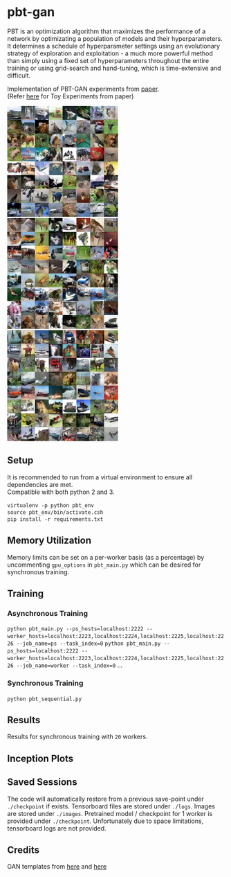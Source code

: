 # pbt-gan

PBT is an optimization algorithm that maximizes the performance of a network by optimizating a population of models and their hyperparameters. It determines a schedule of hyperparameter settings using an evolutionary strategy of exploration and exploitation - a much more powerful method than simply using a fixed set of hyperparameters throughout the entire training or using grid-search and hand-tuning, which is time-extensive and difficult.

Implementation of PBT-GAN experiments from [paper](https://arxiv.org/pdf/1711.09846.pdf).  
(Refer [here](https://github.com/angusfung/population-based-training) for Toy Experiments from paper)

![alt-text-1](https://github.com/angusfung/pbt-gan/blob/master/images/18/samples_47099.jpg "title-1") ![alt-text-2](https://github.com/angusfung/pbt-gan/blob/master/images/0/samples_47799.jpg "title-2") ![alt-text-1](https://github.com/angusfung/pbt-gan/blob/master/images/13/samples_47399.jpg "title-3")
 

## Setup
It is recommended to run from a virtual environment to ensure all dependencies are met.  
Compatible with both python 2 and 3.
```
virtualenv -p python pbt_env
source pbt_env/bin/activate.csh
pip install -r requirements.txt
```
## Memory Utilization
Memory limits can be set on a per-worker basis (as a percentage) by uncommenting `gpu_options` in `pbt_main.py` which can be desired for synchronous training.
 
## Training
### Asynchronous Training
`python pbt_main.py --ps_hosts=localhost:2222 --worker_hosts=localhost:2223,localhost:2224,localhost:2225,localhost:2226 --job_name=ps --task_index=0`
`python pbt_main.py --ps_hosts=localhost:2222 --worker_hosts=localhost:2223,localhost:2224,localhost:2225,localhost:2226 --job_name=worker --task_index=0`
...
### Synchronous Training
`python pbt_sequential.py`

## Results
Results for synchronous training with `20` workers.
## Inception Plots





## Saved Sessions
The code will automatically restore from a previous save-point under `./checkpoint` if exists. Tensorboard files are stored under `./logs`. Images are stored under `./images`. Pretrained model / checkpoint for 1 worker is provided under `./checkpoint`. Unfortunately due to space limitations, tensorboard logs are not provided.


## Credits
GAN templates from [here](https://github.com/hwalsuklee/tensorflow-generative-model-collections) and [here](https://github.com/igul222/improved_wgan_training)

